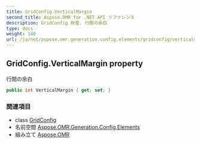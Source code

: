 ```yaml
---
title: GridConfig.VerticalMargin
second_title: Aspose.OMR for .NET API リファレンス
description: GridConfig 財産. 行間の余白
type: docs
weight: 140
url: /ja/net/aspose.omr.generation.config.elements/gridconfig/verticalmargin/
---
```

## GridConfig.VerticalMargin property

行間の余白

```csharp
public int VerticalMargin { get; set; }
```

### 関連項目

* class [GridConfig](../)
* 名前空間 [Aspose.OMR.Generation.Config.Elements](../../gridconfig/)
* 組み立て [Aspose.OMR](../../../)


